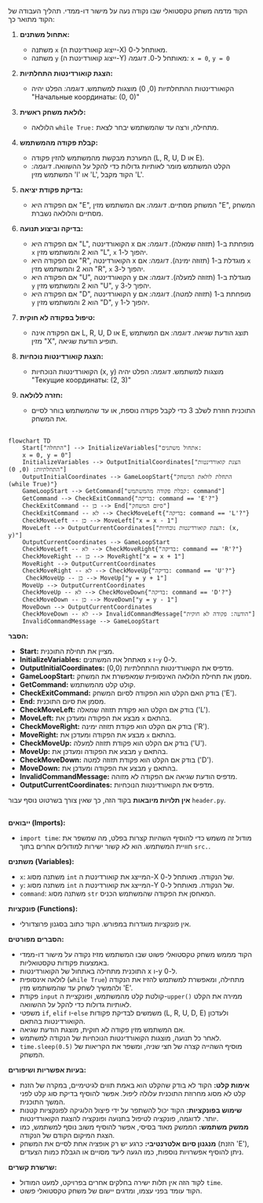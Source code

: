 ## <algorithm>
הקוד מדמה משחק טקסטואלי שבו נקודה נעה על מישור דו-ממדי. תהליך העבודה של הקוד מתואר כך:

1. **אתחול משתנים:**
   - משתנה `x` (ייצוג קואורדינטת ה-X) מאותחל ל-0.
   - משתנה `y` (ייצוג קואורדינטת ה-Y) מאותחל ל-0.
   *דוגמה:* `x = 0`, `y = 0`

2. **הצגת קואורדינטות התחלתיות:**
   - הקואורדינטות ההתחלתיות (0, 0) מוצגות למשתמש.
   *דוגמה:* הפלט יהיה "Начальные координаты: (0, 0)"

3. **לולאת משחק ראשית:**
   - הלולאה `while True:` מתחילה, ורצה עד שהמשתמש יבחר לצאת.
   
4. **קבלת פקודה מהמשתמש:**
   - המערכת מבקשת מהמשתמש להזין פקודה (L, R, U, D או E).
   - הקלט המשתמש מומר לאותיות גדולות כדי להקל על ההשוואה.
   *דוגמה:* המשתמש מזין 'l' או 'L', הקוד מקבל 'L'.

5. **בדיקת פקודת יציאה:**
   - אם הפקודה היא "E", המשחק מסתיים.
   *דוגמה:* אם המשתמש מזין "E", המשחק מסתיים והלולאה נשברת.
   
6. **בדיקה וביצוע תנועה:**
   - אם הפקודה היא "L", הקואורדינטה x מופחתת ב-1 (תזוזה שמאלה).
   *דוגמה:* אם `x` הוא 2 והמשתמש מזין "L", `x` יהפוך ל-1.
   - אם הפקודה היא "R", הקואורדינטה x מוגדלת ב-1 (תזוזה ימינה).
   *דוגמה:* אם `x` הוא 2 והמשתמש מזין "R", `x` יהפוך ל-3.
   - אם הפקודה היא "U", הקואורדינטה y מוגדלת ב-1 (תזוזה למעלה).
   *דוגמה:* אם `y` הוא 2 והמשתמש מזין "U", `y` יהפוך ל-3.
   - אם הפקודה היא "D", הקואורדינטה y מופחתת ב-1 (תזוזה למטה).
   *דוגמה:* אם `y` הוא 2 והמשתמש מזין "D", `y` יהפוך ל-1.

7. **טיפול בפקודה לא חוקית:**
   - אם הפקודה אינה L, R, U, D או E, תוצג הודעת שגיאה.
   *דוגמה:* אם המשתמש מזין "X", תופיע הודעת שגיאה.

8. **הצגת קואורדינטות נוכחיות:**
   - הקואורדינטות הנוכחיות (x, y) מוצגות למשתמש.
   *דוגמה:* הפלט יהיה "Текущие координаты: (2, 3)"

9. **חזרה ללולאה:**
   - התוכנית חוזרת לשלב 3 כדי לקבל פקודה נוספת, או עד שהמשתמש בוחר לסיים את המשחק.

## <mermaid>
```mermaid
flowchart TD
    Start["התחלה"] --> InitializeVariables["אתחול משתנים: 
    x = 0, y = 0"]
    InitializeVariables --> OutputInitialCoordinates["הצגת קואורדינטות התחלתיות: (0, 0)"]
    OutputInitialCoordinates --> GameLoopStart{"התחלת לולאת המשחק (while True)"}
    GameLoopStart --> GetCommand["קבלת פקודה מהמשתמש: command"]
    GetCommand --> CheckExitCommand{"בדיקה: command == 'E'?"}
    CheckExitCommand -- כן --> End["סיום המשחק"]
    CheckExitCommand -- לא --> CheckMoveLeft{"בדיקה: command == 'L'?"}
    CheckMoveLeft -- כן --> MoveLeft["x = x - 1"]
    MoveLeft --> OutputCurrentCoordinates["הצגת קואורדינטות נוכחיות: (x, y)"]
    OutputCurrentCoordinates --> GameLoopStart
    CheckMoveLeft -- לא --> CheckMoveRight{"בדיקה: command == 'R'?"}
    CheckMoveRight -- כן --> MoveRight["x = x + 1"]
    MoveRight --> OutputCurrentCoordinates
    CheckMoveRight -- לא --> CheckMoveUp{"בדיקה: command == 'U'?"}
     CheckMoveUp -- כן --> MoveUp["y = y + 1"]
    MoveUp --> OutputCurrentCoordinates
    CheckMoveUp -- לא --> CheckMoveDown{"בדיקה: command == 'D'?"}
    CheckMoveDown -- כן --> MoveDown["y = y - 1"]
    MoveDown --> OutputCurrentCoordinates
    CheckMoveDown -- לא --> InvalidCommandMessage["הודעה: פקודה לא חוקית"]
    InvalidCommandMessage --> GameLoopStart
```

**הסבר:**
- **Start:** מציין את תחילת התוכנית.
- **InitializeVariables:** מאתחל את המשתנים `x` ו-`y` ל-0.
- **OutputInitialCoordinates:** מדפיס את הקואורדינטות ההתחלתיות (0,0).
- **GameLoopStart:** מסמן את תחילת הלולאה האינסופית שמאפשרת את המשחק.
- **GetCommand:** קולט קלט מהמשתמש.
- **CheckExitCommand:** בודק האם הקלט הוא הפקודה לסיום המשחק ('E').
- **End:** מסמן את סיום התוכנית.
- **CheckMoveLeft:** בודק אם הקלט הוא פקודת תזוזה שמאלה ('L').
- **MoveLeft:** מבצע את הפקודה ומעדכן את `x` בהתאם.
- **CheckMoveRight:** בודק אם הקלט הוא פקודת תזוזה ימינה ('R').
- **MoveRight:** מבצע את הפקודה ומעדכן את `x` בהתאם.
- **CheckMoveUp:** בודק אם הקלט הוא פקודת תזוזה למעלה ('U').
- **MoveUp:** מבצע את הפקודה ומעדכן את `y` בהתאם.
- **CheckMoveDown:** בודק אם הקלט הוא פקודת תזוזה למטה ('D').
- **MoveDown:** מבצע את הפקודה ומעדכן את `y` בהתאם.
- **InvalidCommandMessage:** מדפיס הודעת שגיאה אם הפקודה לא מזוהה.
- **OutputCurrentCoordinates:** מדפיס את הקואורדינטות הנוכחיות.

**אין תלויות מיובאות** בקוד הזה, כך שאין צורך בשרטוט נוסף עבור `header.py`.

## <explanation>

**ייבואים (Imports):**
- `import time`: מודול זה משמש כדי להוסיף השהיות קצרות בפלט, מה שמשפר את חוויית המשתמש. הוא לא קשור ישירות למודולים אחרים בתוך `src.`.

**משתנים (Variables):**
- `x`: משתנה מסוג `int` המייצג את קואורדינטת ה-X של הנקודה. מאותחל ל-0.
- `y`: משתנה מסוג `int` המייצג את קואורדינטת ה-Y של הנקודה. מאותחל ל-0.
- `command`: משתנה מסוג `str` המאחסן את הפקודה שהמשתמש הכניס.

**פונקציות (Functions):**
- אין פונקציות מוגדרות במפורש. הקוד כתוב בסגנון פרוצדורלי.

**הסברים מפורטים:**
- הקוד מממש משחק טקסטואלי פשוט שבו המשתמש מזיז נקודה על מישור דו-ממדי באמצעות פקודות טקסטואליות.
- התוכנית מתחילה באתחול של הקואורדינטות x ו-y ל-0.
- לולאה אינסופית (`while True`) מתחילה, ומאפשרת למשתמש להזיז את הנקודה ולהמשיך לשחק עד שהמשתמש מזין 'E'.
- פקודת `input` קולטת קלט מהמשתמש, ופונקציית ה-`upper()` ממירה את הקלט לאותיות גדולות כדי להקל על ההשוואה.
- משפטי `if`, `elif` ו-`else` משמשים לבדיקת פקודות (L, R, U, D, E) ולעדכון הקואורדינטות בהתאם.
- אם המשתמש מזין פקודה לא חוקית, מוצגת הודעת שגיאה.
- לאחר כל תנועה, מוצגות הקואורדינטות הנוכחיות של הנקודה למשתמש.
- `time.sleep(0.5)` מוסיף השהייה קצרה של חצי שניה, ומשפר את הקריאות של המשחק.

**בעיות אפשריות ושיפורים:**
- **אימות קלט:** הקוד לא בודק שהקלט הוא באמת תווים לגיטימיים, במקרה של הזנת קלט לא מסוג מחרוזת התוכנית עלולה ליפול. אפשר להוסיף בדיקת סוג קלט לפני המשך התוכנית.
- **שימוש בפונקציות:** הקוד יכול להשתפר על ידי פיצול הלוגיקה לפונקציות קטנות יותר. לדוגמה, פונקציה לטיפול בתנועה ופונקציה להצגת הקואורדינטות.
- **ממשק משתמש:** הממשק מאוד בסיסי, אפשר להוסיף משוב נוסף למשתמש, כמו הצגת המיקום הקודם של הנקודה.
- **מנגנון סיום אלטרנטיבי:** כרגע יש רק אופציה אחת לסיים את המשחק (הזנת 'E'), ניתן להוסיף אפשרויות נוספות, כמו הגעה ליעד מסויים או הגבלת כמות הצעדים.

**שרשרת קשרים:**
- לקוד הזה אין תלות ישירה בחלקים אחרים בפרויקט, למעט המודול `time`.
- הקוד עומד בפני עצמו, ומדגים יישום של משחק טקסטואלי פשוט.